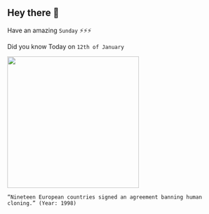 ## Hey there 👋
Have an amazing `Sunday` ⚡⚡⚡

Did you know Today on `12th of January`
 
 [<img src="https://upload.wikimedia.org/wikipedia/commons/thumb/b/b8/The_development_and_the_ways_to_rejuvenate_cells_-_en.svg/2560px-The_development_and_the_ways_to_rejuvenate_cells_-_en.svg.png" width="300" />](http://news.bbc.co.uk/2/hi/uk_news/46862.stm) 
 ```
“Nineteen European countries signed an agreement banning human cloning.” (Year: 1998)
```
